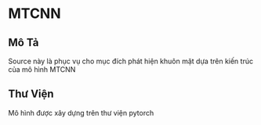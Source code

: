 # MTCNN

## Mô Tả

Source này là phục vụ cho mục đích phát hiện khuôn mặt dựa trên kiến trúc của mô hình MTCNN

## Thư Viện

Mô hình được xây dựng trên thư viện pytorch